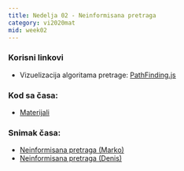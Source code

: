 ```yaml
---
title: Nedelja 02 - Neinformisana pretraga
category: vi2020mat
mid: week02
---
```


### Korisni linkovi
- Vizuelizacija algoritama pretrage: <a target="_blank" href="https://qiao.github.io/PathFinding.js/visual/">PathFinding.js</a>

### Kod sa časa:

- <a target="_blank" href="https://github.com/matfvi/vi/tree/master/2020.2021/02_Neinformisana_pretraga_grafa">Materijali</a>

### Snimak časa:
- <a target="_blank" href="https://youtu.be/9d8FKNl5Tos"> Neinformisana pretraga (Marko)<a/>
- <a target="_blank" href="https://youtu.be/MTntEGmEVk8"> Neinformisana pretraga (Denis)<a/>
